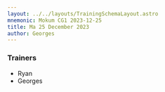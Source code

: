 ```yaml
---
layout: ../../layouts/TrainingSchemaLayout.astro
mnemonic: Mokum CG1 2023-12-25
title: Ma 25 December 2023
author: Georges
---
```

### Trainers
- Ryan
- Georges

